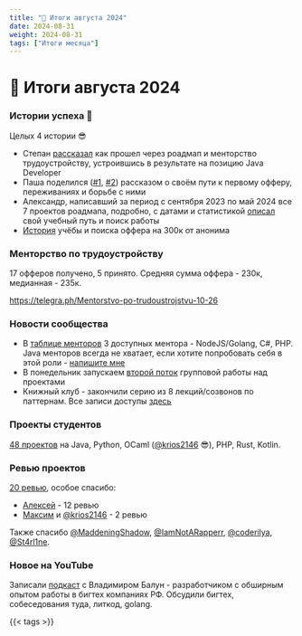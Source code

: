 ```yaml
---
title: "📝 Итоги августа 2024"
date: 2024-08-31
weight: 2024-08-31
tags: ["Итоги месяца"]
---
```


# 📝 Итоги августа 2024

### Истории успеха 🎉

Целых 4 истории 😎

- Степан [рассказал](https://t.me/zhukovsd_it_chat/56150/103463) как прошел через роадмап и менторство трудоустройству, устроившись в результате на позицию Java Developer
- Паша поделился ([#1](https://t.me/zhukovsd_it_chat/56150/103670), [#2](https://t.me/zhukovsd_it_chat/56150/103671)) рассказом о своём пути к первому офферу, переживаниях и борьбе с ними
- Александр, написавший за период с сентября 2023 по май 2024 все 7 проектов роадмапа, подробно, с датами и статистикой [описал](https://t.me/zhukovsd_it_chat/56150/104316) свой учебный путь и поиск работы
- [История](https://t.me/zhukovsd_it_chat/56150/105909) учёбы и поиска оффера на 300к от анонима

### Менторство по трудоустройству

17 офферов получено, 5 принято. Средняя сумма оффера - 230к, медианная - 235к.

https://telegra.ph/Mentorstvo-po-trudoustrojstvu-10-26

### Новости сообщества

- В [таблице менторов](https://docs.google.com/spreadsheets/d/1_EaS3CRoBeo-PG04O2YGOYSk3afdGxgeqd3x0WRLe68/edit?gid=0#gid=0) 3 доступных ментора - NodeJS/Golang, C#, PHP. Java менторов всегда не хватает, если хотите попробовать себя в этой роли - [напишите мне](https://t.me/zhukovsd)
- В понедельник запускаем [второй поток](https://t.me/zhukovsd_it_mentor/141) групповой работы над проектами
- Книжный клуб - закончили серию из 8 лекций/созвонов по паттернам. Все записи доступы [здесь](https://drive.google.com/drive/folders/1qT5mbI8OM92O71gESjjKu1zNVrTNUh95)

### Проекты студентов

[48 проектов](https://t.me/zhukovsd_it_chat/1/109862) на Java, Python, OCaml ([@krios2146](https://t.me/krios2146) 😎), PHP, Rust, Kotlin.

### Ревью проектов

[20 ревью](https://t.me/zhukovsd_it_chat/1/109865), особое спасибо:
- [Алексей](https://t.me/Raketa4000az) - 12 ревью 
- [Максим](https://t.me/apostol_fet) и [@krios2146](https://t.me/krios2146) - 2 ревью

Также спасибо [@MaddeningShadow](https://t.me/MaddeningShadow), [@IamNotARapperr](https://t.me/IamNotARapperr), [@coderilya](https://t.me/coderilya), [@St4rl1ne](https://t.me/St4rl1ne).

### Новое на YouTube

Записали [подкаст](https://www.youtube.com/live/W21eIo2iY2M) с Владимиром Балун - разработчиком с обширным опытом работы в бигтех компаниях РФ. Обсудили бигтех, собеседования туда, литкод, golang.

{{< tags >}} 